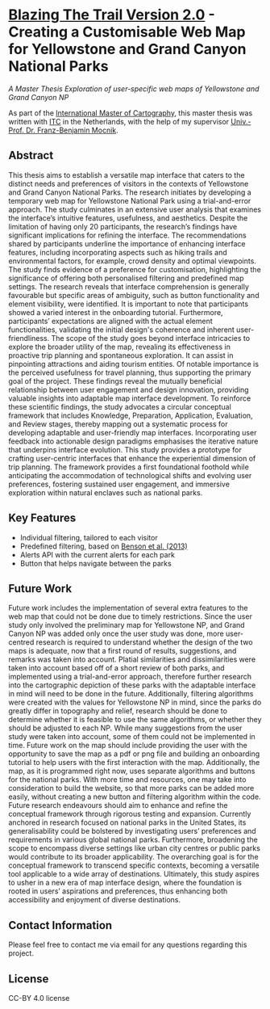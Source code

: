 # [Blazing The Trail Version 2.0](https://blazing-the-trail-vnsshks.vercel.app) - Creating a Customisable Web Map for Yellowstone and Grand Canyon National Parks
_A Master Thesis Exploration of user-specific web maps of Yellowstone and Grand Canyon NP_

As part of the [International Master of Cartography](https://cartographymaster.eu), this master thesis was written with [ITC](https://www.itc.nl) in the Netherlands, with the help of my supervisor [Univ.-Prof. Dr. Franz-Benjamin Mocnik](https://mocnik-science.net). 

## Abstract
This thesis aims to establish a versatile map interface that caters to the distinct needs and preferences of visitors in the contexts of Yellowstone and Grand Canyon National Parks. The research initiates by developing a temporary web map for Yellowstone National Park using a trial-and-error approach. The study culminates in an extensive user analysis that examines the interface’s intuitive features, usefulness, and aesthetics. Despite the limitation of having only 20 participants, the research’s findings have significant implications for refining the interface. The recommendations shared by participants underline the importance of enhancing interface features, including incorporating aspects such as hiking trails and environmental factors, for example, crowd density and optimal viewpoints. The study finds evidence of a preference for customisation, highlighting the significance of offering both personalised filtering and predefined map settings. The research reveals that interface comprehension is generally favourable but specific areas of ambiguity, such as button functionality and element visibility, were identified. It is important to note that participants showed a varied interest in the onboarding tutorial. Furthermore, participants’ expectations are aligned with the actual element functionalities, validating the initial design's coherence and inherent user-friendliness. The scope of the study goes beyond interface intricacies to explore the broader utility of the map, revealing its effectiveness in proactive trip planning and spontaneous exploration. It can assist in pinpointing attractions and aiding tourism entities. Of notable importance is the perceived usefulness for travel planning, thus supporting the primary goal of the project. These findings reveal the mutually beneficial relationship between user engagement and design innovation, providing valuable insights into adaptable map interface development. To reinforce these scientific findings, the study advocates a circular conceptual framework that includes Knowledge, Preparation, Application, Evaluation, and Review stages, thereby mapping out a systematic process for developing adaptable and user-friendly map interfaces. Incorporating user feedback into actionable design paradigms emphasises the iterative nature that underpins interface evolution. This study provides a prototype for crafting user-centric interfaces that enhance the experiential dimension of trip planning. The framework provides a first foundational foothold while anticipating the accommodation of technological shifts and evolving user preferences, fostering sustained user engagement, and immersive exploration within natural enclaves such as national parks.

## Key Features
- Individual filtering, tailored to each visitor
- Predefined filtering, based on [Benson et al. (2013)](10.1007/s00267-013-0143-4)
- Alerts API with the current alerts for each park
- Button that helps navigate between the parks

## Future Work
Future work includes the implementation of several extra features to the web map that could not be done due to timely restrictions. Since the user study only involved the preliminary map for Yellowstone NP, and Grand Canyon NP was added only once the user study was done, more user-centred research is required to understand whether the design of the two maps is adequate, now that a first round of results, suggestions, and remarks was taken into account. Platial similarities and dissimilarities were taken into account based off of a short review of both parks, and implemented using a trial-and-error approach, therefore further research into the cartographic depiction of these parks with the adaptable interface in mind will need to be done in the future. Additionally, filtering algorithms were created with the values for Yellowstone NP in mind, since the parks do greatly differ in topography and relief, research should be done to determine whether it is feasible to use the same algorithms, or whether they should be adjusted to each NP. While many suggestions from the user study were taken into account, some of them could not be implemented in time. Future work on the map should include providing the user with the opportunity to save the map as a pdf or png file and building an onboarding tutorial to help users with the first interaction with the map. Additionally, the map, as it is programmed right now, uses separate algorithms and buttons for the national parks. With more time and resources, one may take into consideration to build the website, so that more parks can be added more easily, without creating a new button and filtering algorithm within the code. 
Future research endeavours should aim to enhance and refine the conceptual framework through rigorous testing and expansion. Currently anchored in research focused on national parks in the United States, its generalisability could be bolstered by investigating users’ preferences and requirements in various global national parks. Furthermore, broadening the scope to encompass diverse settings like urban city centres or public parks would contribute to its broader applicability. The overarching goal is for the conceptual framework to transcend specific contexts, becoming a versatile tool applicable to a wide array of destinations. Ultimately, this study aspires to usher in a new era of map interface design, where the foundation is rooted in users’ aspirations and preferences, thus enhancing both accessibility and enjoyment of diverse destinations. 


## Contact Information
Please feel free to contact me via email for any questions regarding this project. 

## License
CC-BY 4.0 license
